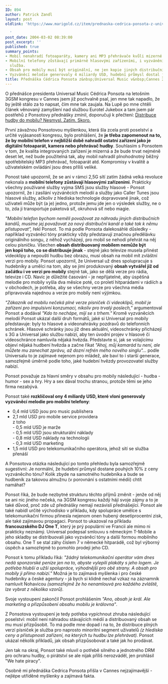 ```yaml
---
ID: 894
author: Patrick Zandl
layout: post
oldlink: 'https://www.marigold.cz/item/prednaska-cedrica-ponsota-z-universal-music-v-cannes-2004

  '
post_date: 2004-03-02 08:39:00
post_excerpt: ''
published: true
summary_points:
- Mobil nenahradí fotoaparáty, kamery ani MP3 přehrávače kvůli mizerné kvalitě.
- Mobilní telefony zůstávají primárně hlasovými zařízeními, i vyzvánění je hlasová
  služba.
- Obsah pro mobily musí být originální, ne jen kopie jiných distribučních kanálů.
- Vyzváněcí melodie generovaly 4 miliardy USD, hudební průmysl dostal jen 10%.
title: Přednáška Cédrica Ponsota z&nbsp;Universal Music v&nbsp;Cannes 2004
---
```


<p>
O přednášce presidenta Universal Music Cédrica Ponsota na letošním 3GSM kongresu v Cannes jsem již pochvalně psal, jen mne tak napadlo, že by ještě stálo za to napsat, čím mne tak zaujala. Na Lupě po mne chtěli článek věnovaný zamyšlení nad službou Eurotel Jukebox a tam jsem pár postřehů z Ponsotovy přednášky zmínil, doporučuji k přečtení: <A href="http://www.lupa.cz/clanek.php3?show=3252" target=_blank>Distribuce hudby do mobilu? Nesmysl. Zatím. Skoro.</A></p>

<p>
První závažnou Ponsotovou myšlenkou, která šla zcela proti poselství a určité vyjásanosti kongresu, bylo prohlášení, že <STRONG>je třeba zapomenout na to, že by mobilní telefon v nejbližší době nahradil ostatní zařízení jako je digitální fotoaparát, kamera nebo přehrávač hudby</STRONG>. Souhlasím s Ponsotem v tom, že kvalita integrovaných zařízení je mizerná a že bude trvat nejméně deset let, než bude použitelná tak, aby mobil nahradil plnohodnotný běžný spotřebitelský MP3 přehrávač, fotoaparát atd. Kompromisy v kvalitě a uživatelském ovládání jsou dnes příliš veliké. </p>

<p>
Ponost také upozornil, že se ani v rámci 2,5G sítí zatím žádná velká revoluce nekonala a <STRONG>mobilní telefony zůstávají hlasovými zařízeními</STRONG>. Prakticky všechny používané služby vyjma SMS jsou služby hlasové - Ponsot upozornil, že i zasílání vyzváněcích melodií a služby jako Caller Tunes jsou hlasové služby, ačkoliv z hlediska technologie dopravované jinak, což uživateli může být (a je) jedno, protože jemu jde jen o výsledek služby, ne o to, zda ji transportuje paketová síť, okruhová síť nebo magie. </p>

<p>
<EM>"Mobilní telefon bychom neměli považovat za náhradu jiných distribučních kanálů, musíme jej považovat za nový distribuční kanál a také tak k němu přistupovat",</EM> řekl Ponsot. To má podle Ponsota dalekosáhlé důsledky - například vyzváněcí tóny prakticky vždy představují značnou předělávku originálního songu, z něhož vycházejí, pro mobil se nehodí přehrát na něj celou písničku. Všechen <STRONG>obsah distribuovaný mobilem nemůže být jen&#160;kopií toho, co se distribuuje jinak</STRONG> - stejně jako televize musela přinést videoklipy a nepouští hudbu bez obrazu, musí obsah na mobil mít zvláštní verzi pro mobily. Ponsot upozornil, že Universal už dnes spolupracuje s hudebníky a umělci na tom, aby se jimi produkovaný <STRONG>obsah vytvářel již od začátku i ve verzi pro mobily</STRONG> stejně tak, jako se dělá verze pro rádia, televize i CD. Navíc je důležité časování - je nepřijatelné, aby úspěšná melodie pro mobily vyšla dva měsíce poté, co proletí hitparádami v rádiích a v obchodech, je potřeba, aby se všechny verze pro všechna média připravovala najednou a verze pro mobily není výjimkou. </p>

<p>
<EM>"Zákazník od mobilu nečeká plné verze písniček či videoklipů, mobil je zařízení pro impulsivní konzumaci, nikoliv pro trvalý poslech,"</EM> argumentoval Ponsot a dodával <EM>"Kdo to nechápe, míjí se s trhem."</EM> Kromě vyzváněcích melodií Ponsot ukázal další druh formátů, jaké si Universal pro mobily představuje: byly to hlasové a videonahrávky pozdravů do telefonních schránek. Hlasové schránky jsou již dnes aktuální, videoschránky přicházejí s 3G a Universal jako službu nabízí, aby ten úvodní projev v hlasové či videoschránce namluvila nějaká hvězda. Představte si, jak se volajícímu objeví nějaká hudbení hvězda a začne říkat <EM>"Ahoj, můj kamarád tu není, ale můžete mu zanechat zprávu, až dozní refrén mého nového singlu"...</EM> podle Universalu to je zajímavé nejenom pro mládež, ale baví to i starší generace, samozřejmě úměrně podle toho, jaké hudební hvězdy provozovatel služby nabízí.</p>

<p>
Ponsot považuje za hlavní směry v obsahu pro mobily následující - hudba - humor - sex a hry. Hry a sex dával trochu stranou, protože těmi se jeho firma nezabývá. </p>

<p>
Ponsot také <STRONG>rozklíčoval ony 4 miliardy USD, které vloni generovaly vyzváněcí melodie pro mobilní telefony</STRONG>:</p>

<UL>
<LI>0,4 mld USD jsou pro music publishera</LI>
<LI>2,1 mld USD pro mobile service providera<BR>z toho <BR>- 0,5 mld USD je marže<BR>- 0,5 mld USD jsou strukturální náklady<BR>- 0,8 mld USD náklady na technologii<BR>- 0,3 mld USD marketing</LI>
<LI>1,5 mld USD pro telekomunikačního operátora, jehož sítí se služba přenáší</LI></UL>
<p>
A Ponsotova otázka následující po tomto přehledu byla samozřejmě sugestivní: Je normální, že hudební průmysl dostane pouhých 10% z ceny vyzváněcího tónu? Kolik zbyde na samotného hudebníka a bude se hudbeník za takovou almužnu (v porovnání s ostatními médii) chtít namáhat?</p>

<p>
Ponsot říká, že bude nezbytné strukturu těchto příjmů změnit - jenže od něj se ani nic jiného nečeká, na 3GSM kongresu každý hájí svoje zájmy a to je také důvod, proč zde už přednášky nemají nezávislí přednášející. Ponsot ale také nabídl určité východisko v příkladu, kdy spolupráce umělce s telekomunikační firmou přinesla nejenom onen hubený desetiprocentní zisk, ale také zajímavou propagaci. Ponsot to ukazoval na příkladu <STRONG>francouzského DJ One T</STRONG>, který je prý populární ve Francii ale mimo ni prakticky neznámý. Universal podepsal smlouvu s německým T-Mobile a jeho skladby se distribuovali jako vyzváněcí tóny a další formou mobilního obsahu. One T se stal záhy číslem 7 v německé hitparádě, což byl výborný úspěch a samozřejmě to pomohlo prodeji jeho CD. </p>

<p>
Ponsot k tomu příkladu říká: <EM>"žádný telekomunikační operátor vám dnes nedá sponzorské peníze jen na to, abyste vylepili plakáty s jeho logem. Je potřeba hlubší a užší spolupráce, výhodnější pro obě strany. A obsah pro mobily ji přímo nabízí." </EM>Možná je to zajímavá myšlenka i pro české hudebníky a české agentury - já bych si klidně nechal vzkaz na záznamník namluvit Nohavicou <EM>(samozřejmě že ho nenamlouvá pro každého zvláště, lze vybrat z několika vzorů).</EM></p>

<p>
Svoje vystoupení zakončil Ponsot prohlášením <EM>"Ano, obsah je král. Ale marketing a přizpůsobení obsahu mobilu je královna"</EM>.</p>

<p>
Z Ponsotova vystoupení je tedy potřeba vypíchnout zhruba následující poselství: mobil není náhradou stávajících médií a distribuovaný obsah se mu musí přizpůsobit. To má podle mne dopad i na to, že distribuce plných verzí písniček je služba pro naprosto minoritní segment uživatelů <EM>(z hlediska ceny a přístupnosti zařízení, na kterých tu hudbu lze přehrávat).</EM> Ponsot ukázal několik příkladů, jak obsah přizpůsobovat a také jak ho prodávat. </p>

<p>
Jen tak na okraj, Ponsot také mluvil o potřebě silného a jednotného DRM pro ochranu hudby, o pirátství se ale nijak příliš nerozváděl, jen prohlásil "We hate piracy".</p>

<p>
Osobně mi přednáška Cedrica Ponsota přišla v Cannes nejzajímavější - nejlépe utříděné myšlenky a zajímavá fakta. </p>